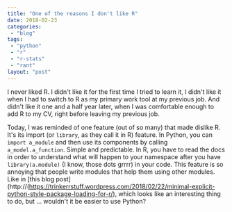 ```yaml
---
title: "One of the reasons I don't like R"
date: 2018-02-23
categories: 
 - "blog"
tags: 
 - "python"
 - "r"
 - "r-stats"
 - "rant"
layout: "post"
---
```


I never liked R. I didn't like it for the first time I tried to learn it, I didn't like it when I had to switch to R as my primary work tool at my previous job. And didn't like it one and a half year later, when I was comfortable enough to add R to my CV, right before leaving my previous job.

Today, I was reminded of one feature (out of so many) that made dislike R. It's its import (or `library`, as they call it in R) feature. In Python, you can `import a_module` and then use its components by calling `a_model.a_function`. Simple and predictable. In R, you have to read the docs in order to understand what will happen to your namespace after you have `library(a.module)` (I know, those dots grrrr) in your code. This feature is so annoying that people write modules that help them using other modules. Like in [this blog post](http://(https://trinkerrstuff.wordpress.com/2018/02/22/minimal-explicit-python-style-package-loading-for-r/), which looks like an interesting thing to do, but ... wouldn't it be easier to use Python?

 
